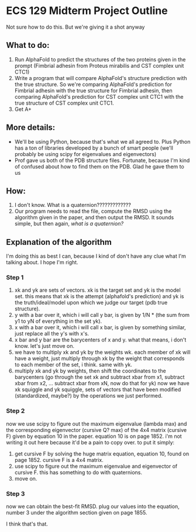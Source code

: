 # ECS 129 Midterm Project Outline
Not sure how to do this. But we're giving it a shot anyway


## What to do: 
1. Run AlphaFold to predict the structures of the two proteins given in the prompt (Fimbrial adhesin from Proteus mirabilis and CST complex unit CTC1)
2. Write a program that will compare AlphaFold's structure prediction with the true structure. So we're comparing AlphaFold's prediction for Fimbrial adhesin with the true structure for Fimbrial adhesin, then comparing AlphaFold's prediction for CST complex unit CTC1 with the true structure of CST complex unit CTC1. 
3. Get A+ 

## More details:
- We'll be using Python, because that's what we all agreed to. Plus Python has a ton of libraries developed by a bunch of smart people (we'll probably be using scipy for eigenvalues and eigenvectors)
- Prof gave us both of the PDB structure files. Fortunate, because I'm kind of confused about how to find them on the PDB. Glad he gave them to us

## How:
1. I don't know. What is a quaternion?????????????
2. Our program needs to read the file, compute the RMSD using the algorithm given in the paper, and then output the RMSD. It sounds simple, but then again, *what is a quaternion?*

## Explanation of the algorithm
I'm doing this as best I can, because I kind of don't have any clue what I'm talking about. I hope I'm right.

### Step 1
1. xk and yk are sets of vectors. xk is the target set and yk is the model set. this means that xk is the attempt (alphafold's prediction) and yk is the truth/ideal/model upon which we judge our target (pdb true structure).
2. y with a bar over it, which i will call y bar, is given by 1/N * (the sum from y1 to yN of everything in the set yk).
3. x with a bar over it, which i will call x bar, is given by something similar, just replace all the y's with x's. 
4. x bar and y bar are the barycenters of x and y. what that means, i don't know. let's just move on. 
5. we have to multiply xk and yk by the weights wk. each member of xk will have a weight, just multiply through xk by the weight that corresponds to each member of the set, i think. same with yk.
6. multiply xk and yk by weights, then shift the coordinates to the barycenters (go through the set xk and subtract xbar from x1, subtract xbar from x2, ... subtract xbar from xN, now do that for yk) now we have xk squiggle and yk squiggle, sets of vectors that have been modified (standardized, maybe?) by the operations we just performed. 

### Step 2
now we use scipy to figure out the maximum eigenvalue (lambda max) and the corresponding eigenvector (cursive Q? max) of the 4x4 matrix (cursive F) given by equation 10 in the paper. equation 10 is on page 1852. i'm not writing it out here because it'd be a pain to copy over. 
to put it simply: 
1. get cursive F by solving the huge matrix equation, equation 10, found on page 1852. cursive F is a 4x4 matrix. 
2. use scipy to figure out the maximum eigenvalue and eigenvector of cursive F. this has something to do with quaternions. 
3. move on.

### Step 3
now we can obtain the best-fit RMSD. plug our values into the equation, number 3 under the algorithm section given on page 1855. 

I think that's that. 
